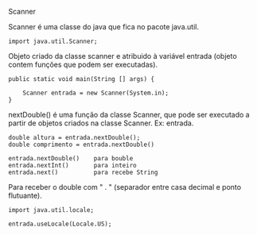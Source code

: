 Scanner

Scanner é uma classe do java que fica  no pacote java.util.

    import java.util.Scanner;
  
Objeto criado da classe scanner e atribuido à variável entrada (objeto contem funções que podem ser executadas). 

    public static void main(String [] args) {

        Scanner entrada = new Scanner(System.in);
    }

nextDouble() é uma função da classe Scanner, que pode ser executado a partir de objetos criados na classe Scanner. Ex: entrada.

    double altura = entrada.nextDouble();
    double comprimento = entrada.nextDouble()

    entrada.nextDouble()    para bouble
    entrada.nextInt()       para inteiro
    entrada.next()          para recebe String

Para receber o double com " . " (separador entre casa decimal e ponto flutuante).

    import java.util.locale;

    entrada.useLocale(Locale.US);
